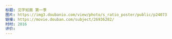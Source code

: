 ```yaml
---
标题: 见字如面 第一季
图片: https://img3.doubanio.com/view/photo/s_ratio_poster/public/p2407328337.webp
链接: https://movie.douban.com/subject/26936282/
时时: 2016
评价:
---
```


